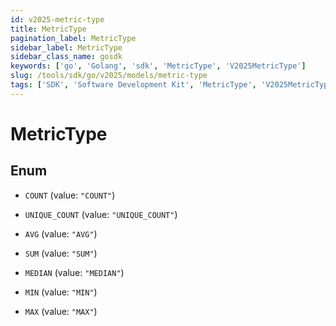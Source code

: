 ```yaml
---
id: v2025-metric-type
title: MetricType
pagination_label: MetricType
sidebar_label: MetricType
sidebar_class_name: gosdk
keywords: ['go', 'Golang', 'sdk', 'MetricType', 'V2025MetricType'] 
slug: /tools/sdk/go/v2025/models/metric-type
tags: ['SDK', 'Software Development Kit', 'MetricType', 'V2025MetricType']
---
```


# MetricType

## Enum


* `COUNT` (value: `"COUNT"`)

* `UNIQUE_COUNT` (value: `"UNIQUE_COUNT"`)

* `AVG` (value: `"AVG"`)

* `SUM` (value: `"SUM"`)

* `MEDIAN` (value: `"MEDIAN"`)

* `MIN` (value: `"MIN"`)

* `MAX` (value: `"MAX"`)


